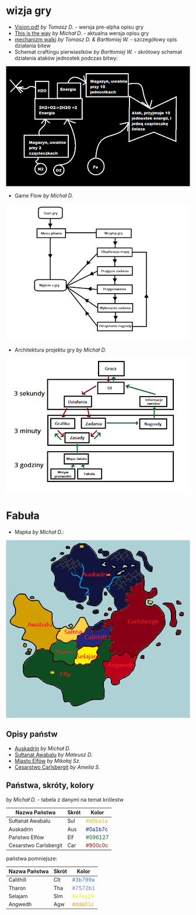 # wizja gry

- [Vision.pdf](./game_vision/Vision.pdf) _by Tomasz D_. - wersja pre-alpha opisu gry
- [This is the way](./game_vision/this_is_the_way.pdf) _by Michał D._ - aktualna wersja opisu gry
- [mechanizm walki](./game_vision/Mechanika_Walki.pdf) _by Tomasz D. & Bartłomiej W._ - szczegółowy opis działania bitew
- Schemat craftingu pierwiastków _by Bartłomiej W._ - skrótowy schemat działania ataków jednostek podczas bitwy:

![mechanizm craftowania pierwiastków](./game_vision/crafting_mechanism.png)

- Game Flow _by Michał D._

![Game Flow](./game_vision/gameflow.png)

- Architektura projektu gry _by Michał D._

![Architektura projektu gry](./game_vision/architecture.png)

# Fabuła

- Mapka _by Michał D._:

![Mapka](./game_vision/map.png)

## Opisy państw

- [Auskadrin](./game_vision/Panstwo_1.pdf) _by Michał D._
- [Sułtanat Awabalu](./game_vision/Panstwo_2.pdf) _by Mateusz D._
- [Miasto Elfów](./game_vision/Panstwo_3.pdf) _by Mikołaj Sz._
- [Cesarstwo Carlsbergit](./game_vision/Panstwo_4.pdf) _by Amelia S._

## Państwa, skróty, kolory

_by Michał D._ - tabela z danymi na temat królestw

| Nazwa Państwa | Skrót | Kolor |
|---|---|---|
| Sułtanat Awabalu | Sul | <font color="#d0ba1a" >#d0ba1a</font> |
| Auskadrin | Aus | <font color="#0a1b7c"> #0a1b7c </font> |
| Państwo Elfów | Elf | <font color="#096127"> #096127</font> |
| Cesarstwo Carlsbergit | Car | <font color="#900c0c"> #900c0c</font> |

państwa pomniejsze:

| Nazwa Państwa | Skrót | Kolor |
|---|---|---|
| Calithill | Clt | <font color="#3b799a">#3b799a </font> |
| Tharon | Tha | <font color="#7572b1"> #7572b1 </font> |
| Selajam | Slm | <font color="#e7ea29"> #e7ea29 </font> |
| Angwedh | Agw | <font color="#dda01c"> #dda01c </font> |
